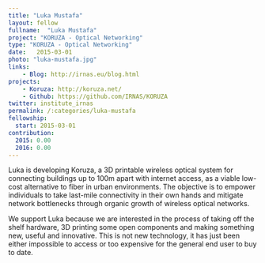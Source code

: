 ```yaml
---
title: "Luka Mustafa"
layout: fellow 
fullname:  "Luka Mustafa"
project: "KORUZA - Optical Networking"
type: "KORUZA - Optical Networking"
date:   2015-03-01
photo: "luka-mustafa.jpg"
links: 
    - Blog: http://irnas.eu/blog.html
projects:
    - Koruza: http://koruza.net/
    - Github: https://github.com/IRNAS/KORUZA
twitter: institute_irnas
permalink: /:categories/luka-mustafa
fellowship:
  start: 2015-03-01
contribution:
  2015: 0.00
  2016: 0.00
---
```


Luka is developing Koruza, a 3D printable wireless optical system for connecting buildings up to 100m apart with internet access, as a viable low-cost alternative to fiber in urban environments. The objective is to empower individuals to take last-mile connectivity in their own hands and mitigate network bottlenecks through organic growth of wireless optical networks.

We support Luka because we are interested in the process of taking off the shelf hardware, 3D printing some open components and making something new, useful and innovative. This is not new technology, it has just been either impossible to access or too expensive for the general end user to buy to date.

